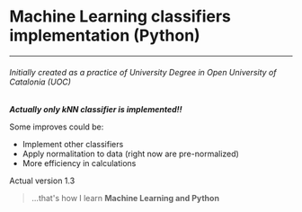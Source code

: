 # Machine Learning classifiers implementation (Python)
_________

###### _Initially created as a practice of University Degree in Open University of Catalonia (UOC)_ 

**_Actually only kNN classifier is implemented!!_**

Some improves could be:
- Implement other classifiers
- Apply normalitation to data (right now are pre-normalized)
- More efficiency in calculations

Actual version 1.3

>...that's how I learn **Machine Learning and Python**
